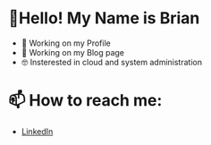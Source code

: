 # 👋Hello! My Name is Brian 

- 🔨 Working on my Profile 
- 🔨 Working on my Blog page 
- 🤓 Insterested in cloud and system administration 


# 📫 How to reach me:

- [LinkedIn](https://www.linkedin.com/in/brian-dawi/)
